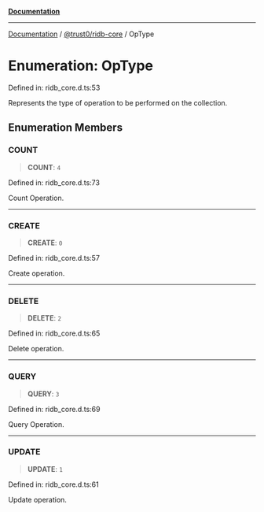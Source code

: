 [**Documentation**](../../../README.md)

***

[Documentation](../../../packages.md) / [@trust0/ridb-core](../README.md) / OpType

# Enumeration: OpType

Defined in: ridb\_core.d.ts:53

Represents the type of operation to be performed on the collection.

## Enumeration Members

### COUNT

> **COUNT**: `4`

Defined in: ridb\_core.d.ts:73

Count Operation.

***

### CREATE

> **CREATE**: `0`

Defined in: ridb\_core.d.ts:57

Create operation.

***

### DELETE

> **DELETE**: `2`

Defined in: ridb\_core.d.ts:65

Delete operation.

***

### QUERY

> **QUERY**: `3`

Defined in: ridb\_core.d.ts:69

Query Operation.

***

### UPDATE

> **UPDATE**: `1`

Defined in: ridb\_core.d.ts:61

Update operation.
